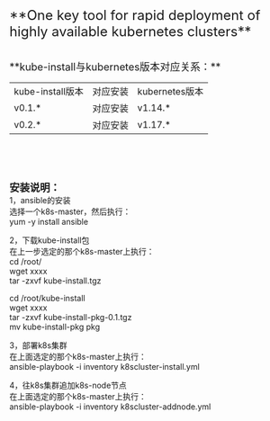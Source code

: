 <br>
<font size="5">**One key tool for rapid deployment of highly available kubernetes clusters**</font><br>
<br>
<br>
<font size="4">**kube-install与kubernetes版本对应关系：**</font><br>
<table>
<tr><td>kube-install版本</td><td>对应安装</td><td>kubernetes版本</td>
<tr><td>v0.1.*</td><td>对应安装</td><td>v1.14.*</td>
<tr><td>v0.2.*</td><td>对应安装</td><td>v1.17.*</td>
</table>

<br>
<br>
<br>

<font size="4">**安装说明：**</font><br>
1，ansible的安装<br>
选择一个k8s-master，然后执行：<br>
yum -y install ansible<br>

2，下载kube-install包<br>
在上一步选定的那个k8s-master上执行：<br>
cd /root/<br>
wget xxxx<br>
tar -zxvf kube-install.tgz<br>


cd /root/kube-install<br>
wget xxxx<br>
tar -zxvf kube-install-pkg-0.1.tgz<br>
mv kube-install-pkg pkg<br>

3，部署k8s集群<br>
在上面选定的那个k8s-master上执行：<br>
ansible-playbook -i inventory k8scluster-install.yml<br>


4，往k8s集群追加k8s-node节点<br>
在上面选定的那个k8s-master上执行：<br>
ansible-playbook -i inventory k8scluster-addnode.yml <br>

<br>
<br>
<br>

